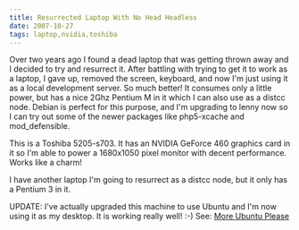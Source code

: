 ```yaml
---
title: Resurrected Laptop With No Head Headless 
date: 2007-10-27
tags: laptop,nvidia,toshiba
---
```


<a href="http://www.docunext.com/blog/2007/10/resurrected-laptop-with-no-head.html">
</a>

Over two years ago I found a dead laptop that was getting thrown away and I decided to try and resurrect it. After battling with trying to get it to work as a laptop, I gave up, removed the screen, keyboard, and now I'm just using it as a local development server. So much better! It consumes only a little power, but has a nice 2Ghz Pentium M in it which I can also use as a distcc node. Debian is perfect for this purpose, and I'm upgrading to lenny now so I can try out some of the newer packages like php5-xcache and mod_defensible.


This is a Toshiba 5205-s703. It has an NVIDIA GeForce 460 graphics card in it so I'm able to power a 1680x1050 pixel monitor with decent performance. Works like a charm!

I have another laptop I'm going to resurrect as a distcc node, but it only has a Pentium 3 in it.

UPDATE: I've actually upgraded this machine to use Ubuntu and I'm now using it as my desktop. It is working really well! :-) See:
<a href="http://www.docunext.com/blog/2008/01/more-ubuntu.html">More Ubuntu Please
</a>

